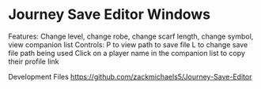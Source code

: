 # Journey Save Editor Windows
Features: Change level, change robe, change scarf length, change symbol, view companion list 
Controls: P to view path to save file
          L to change save file path being used
          Click on a player name in the companion list to copy their profile link

Development Files https://github.com/zackmichaels5/Journey-Save-Editor
